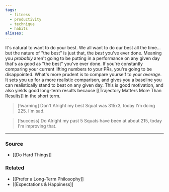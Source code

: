 ```yaml
---
tags:
  - fitness
  - productivity
  - technique
  - habits
aliases:
---
```

It's natural to want to do your best. We all want to do our best all the time... but the nature of "the best" is just that, the *best* you've ever done. Meaning you *probably* aren't going to be putting in a performance on any given day that's as good as "the best" you've ever done. If you're constantly comparing your current lifting numbers to your PRs, you're going to be disappointed. What's more prudent is to compare yourself to your *average*. It sets you up for a more realistic comparison, and gives you a baseline you can realistically stand to beat on any given day. This is good motivation, and also yields good long-term results because [[Trajectory Matters More Than Results]] in the short term. 

> [!warning] Don't
> Alright my best Squat was 315x3, today I'm doing 225. I'm sad.

> [!success] Do
> Alright my past 5 Squats have been at about 215, today I'm improving that.

---
### Source
- [[Do Hard Things]]

### Related
- [[Prefer a Long-Term Philosophy]]
- [[Expectations & Happiness]]